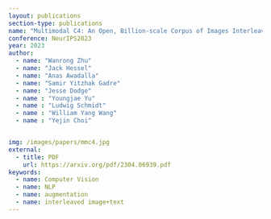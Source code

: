 ```yaml
---
layout: publications
section-type: publications
name: "Multimodal C4: An Open, Billion-scale Corpus of Images Interleaved With Text"
conference: NeurIPS2023
year: 2023
author:
  - name: "Wanrong Zhu"
  - name: "Jack Hessel"
  - name: "Anas Awadalla"
  - name: "Samir Yitzhak Gadre"
  - name: "Jesse Dodge"
  - name : "Youngjae Yu"
  - name : "Ludwig Schmidt"
  - name : "William Yang Wang"
  - name : "Yejin Choi"


img: /images/papers/mmc4.jpg
external:
  - title: PDF
    url: https://arxiv.org/pdf/2304.06939.pdf
keywords:
  - name: Computer Vision
  - name: NLP
  - name: augmentation
  - name: interleaved image+text
---
```

